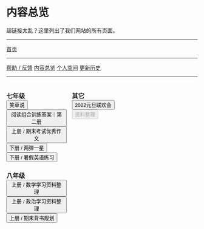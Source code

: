# 内容总览

<style>
.btn {
    margin-bottom: 0rem;
}
h3 {
    margin-bottom: 0rem!important;
}
p {
    text-indent: 0;
}
</style>

超链接太乱？这里列出了我们网站的所有页面。

<hr />

<div class="d-grid mt-3">
<a type="button" href="/" class="btn btn-primary mb-0">首页</a>
</div>

<hr />

<div class="btn-group" id="buttonGroup">
    <a type="button" href="/roots/feedback" class="btn btn-outline-primary mb-0">帮助 / 反馈</a>
    <a type="button" href="/roots/overview" class="btn btn-outline-primary mb-0">内容总览</a>
    <a type="button" href="/其他/个人空间" class="btn btn-outline-primary mb-0">个人空间</a>
    <a type="button" href="/roots/history" class="btn btn-outline-primary mb-0">更新历史</a>
</div>
<script>
    function updateButtonLayout() {
        const buttonGroup = document.querySelector("#buttonGroup");
        const isVerticalLayout = window.innerWidth < 420;

        if (isVerticalLayout) {
            buttonGroup.classList.add("btn-group-vertical");
            buttonGroup.classList.remove("btn-group");
            buttonGroup.classList.add("d-flex");
            buttonGroup.classList.add("flex-column");
            buttonGroup.classList.remove("flex-row");
        } else {
            buttonGroup.classList.remove("btn-group-vertical");
            buttonGroup.classList.add("btn-group");
            buttonGroup.classList.remove("d-flex");
            buttonGroup.classList.remove("flex-column");
            buttonGroup.classList.add("flex-row");
        }
    }

    // 初始化时更新按钮布局
    updateButtonLayout();

    // 在窗口大小变化时更新按钮布局
    window.addEventListener("resize", updateButtonLayout);
</script>

<hr />

<div id="overview_contents" style="column-count:3;">
    <div class="list-group w-100 mb-3" style="display:inline-block;">
        <h3 class="list-group-item list-group-item-primary">七年级</h3>
        <a href="/七年级/笑草说" class="list-group-item">
            <button type="button" class="btn btn-outline-primary w-100">笑草说</button>
        </a>
        <a href="/七年级/阅读组合训练答案｜第二册" class="list-group-item">
            <button type="button" class="btn btn-outline-primary w-100">阅读组合训练答案｜第二册</button>
        </a>
        <a href="/七年级/上册/期末考试优秀作文" class="list-group-item">
            <button type="button" class="btn btn-outline-primary w-100">上册 / 期末考试优秀作文</button>
        </a>
        <a href="/七年级/下册/两弹一星" class="list-group-item">
            <button type="button" class="btn btn-outline-primary w-100">下册 / 两弹一星</button>
        </a>
        <a href="/七年级/下册/暑假英语练习" class="list-group-item">
            <button type="button" class="btn btn-outline-primary w-100">下册 / 暑假英语练习</button>
        </a>
    </div>
    <div class="list-group w-100 mb-3" style="display:inline-block;">
        <h3 class="list-group-item list-group-item-primary">八年级</h3>
        <a href="/八年级/上册/数学学习资料整理" class="list-group-item">
            <button type="button" class="btn btn-outline-primary w-100">上册 / 数学学习资料整理</button>
        </a>
        <a href="/八年级/上册/政治学习资料整理" class="list-group-item">
            <button type="button" class="btn btn-outline-primary w-100">上册 / 政治学习资料整理</button>
        </a>
        <a href="/八年级/上册/期末背书规划" class="list-group-item">
            <button type="button" class="btn btn-outline-primary w-100">上册 / 期末背书规划</button>
        </a>
    </div>
    <div class="list-group w-100 mb-3" style="display:inline-block;">
        <h3 class="list-group-item list-group-item-primary">其它</h3>
        <a href="/其他/2022元旦联欢会" class="list-group-item">
            <button type="button" class="btn btn-outline-primary w-100">2022元旦联欢会</button>
        </a>
        <a href="/其他/资料整理" class="list-group-item disabled">
            <button type="button" class="btn btn-outline-primary w-100" disabled>资料整理</button>
        </a>
    </div>
</div>
<script>
    function adjustLayout() {
        var container = document.getElementById("overview_contents");
        if (window.innerWidth >= 900) {
            container.style.columnCount = '3';
        } else if (window.innerWidth >= 550) {
            container.style.columnCount = '2';
        } else {
            container.style.columnCount = '1';
        }
    }
    // 初始加载时调整布局
    window.onload = adjustLayout();
    // 当窗口大小改变时重新调整布局
    window.addEventListener('resize', adjustLayout);
</script>
